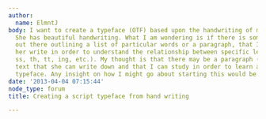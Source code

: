 ```yaml
---
author:
  name: ElmntJ
body: I want to create a typeface (OTF) based upon the handwriting of my Grandmother.
  She has beautiful handwriting. What I am wondering is if there is some resource
  out there outlining a list of particular words or a paragraph, that I should have
  her write in order to understand the relationship between specific letters (i.e.
  ss, th, tt, ing, etc.). My thought is that there may be a paragraph (or more) of
  text that she can write down and that I can study in order to learn and create the
  typeface. Any insight on how I might go about starting this would be great! Thanks!
date: '2013-04-04 07:15:44'
node_type: forum
title: Creating a script typeface from hand writing

---
```

